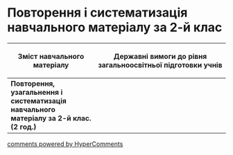 <div id="hypercomments_widget" class="js-hypercomments-widget invisible"></div>

Повторення і систематизація навчального матеріалу за 2-й клас
=============================================

<table>
<thead>
  <tr>
    <th width="40%" align="center"><p>Зміст навчального матеріалу</p></td>
    <th width="60%" align="center"><p>Державні вимоги до рівня загальноосвітньої підготовки учнів</p></td>
  </tr>
</thead>
<tbody>
  <tr>
    <td width="40%" style="vertical-align:top !important;">
    <b>Повторення, узагальнення і систематизація навчального матеріалу за 2-й клас. (2 год.)</b><br>
    </td>
    <td width="60%" style="vertical-align:top !important;">
	</td>
  </tr>
</tbody>
</table>

<div class="js-hypercomments-container">
<a href="http://hypercomments.com" class="hc-link" title="comments widget">comments powered by HyperComments</a>
</div>